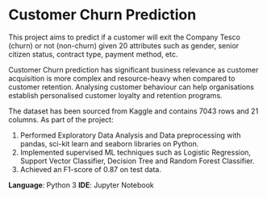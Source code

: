 # Customer Churn Prediction
This project aims to predict if a customer will exit the Company Tesco (churn) or not (non-churn) given 20 attributes such as gender, senior citizen status, contract type, payment method, etc. 

Customer Churn prediction has significant business relevance as customer acquisition is more complex and resource-heavy when compared to customer retention. Analysing customer behaviour can help organisations establish personalised customer loyalty and retention programs. 

The dataset has been sourced from Kaggle and contains 7043 rows and 21 columns. As part of the project: 
1. Performed Exploratory Data Analysis and Data preprocessing with pandas, sci-kit learn and seaborn libraries on Python. 
2. Implemented supervised ML techniques such as Logistic Regression, Support Vector Classifier, Decision Tree and Random Forest Classifier. 
3. Achieved an F1-score of 0.87 on test data. 

**Language**: Python 3
**IDE**: Jupyter Notebook 
